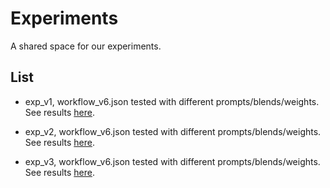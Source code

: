 # Experiments

A shared space for our experiments.

## List

- exp_v1, workflow_v6.json tested with different prompts/blends/weights. See results [here](https://webel.github.io/vividon-experiments/exp_v1/index.html).

- exp_v2, workflow_v6.json tested with different prompts/blends/weights. See results [here](https://webel.github.io/vividon-experiments/exp_v2/index.html).

- exp_v3, workflow_v6.json tested with different prompts/blends/weights. See results [here](https://webel.github.io/vividon-experiments/exp_v3/index.html).
